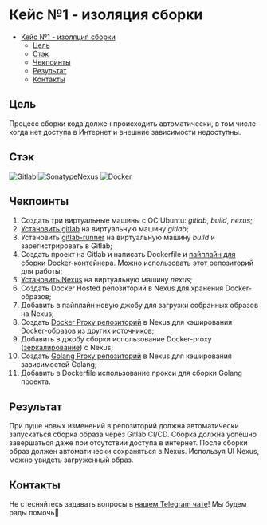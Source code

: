 # Кейс №1 - изоляция сборки

- [Кейс №1 - изоляция сборки](#кейс-1---изоляция-сборки)
  - [Цель](#цель)
  - [Стэк](#стэк)
  - [Чекпоинты](#чекпоинты)
  - [Результат](#результат)
  - [Контакты](#контакты)

## Цель

Процесс сборки кода должен происходить автоматически, в том числе когда нет доступа в Интернет и внешние зависимости недоступны.

## Стэк

![Gitlab](https://img.shields.io/badge/Gitlab-FC6D26.svg?style=for-the-badge&logo=gitlab&logoColor=white)
![SonatypeNexus](https://img.shields.io/badge/Nexus-0FAF6C?style=for-the-badge&logo=sonatype&logoColor=white)
![Docker](https://img.shields.io/badge/Docker-2496ED?style=for-the-badge&logo=docker&logoColor=white)

## Чекпоинты

1. Создать три виртуальные машины с ОС Ubuntu: *gitlab*, *build*, *nexus*;
2. [Установить gitlab](https://about.gitlab.com/install/) на виртуальную машину *gitlab*;
3. Установить [gitlab-runner](https://docs.gitlab.com/runner/) на виртуальную машину *build* и зарегистрировать в Gitlab;
4. Создать проект на Gitlab и написать Dockerfile и [пайплайн для сборки](https://docs.gitlab.com/ee/ci/) Docker-контейнера. Можно использовать [этот репозиторий](https://github.com/docker/docker-gs-ping.git) для работы;
5. [Установить Nexus](https://help.sonatype.com/en/installation-methods.html) на виртуальную машину *nexus*;
6. Создать Docker Hosted репозиторий в Nexus для хранения Docker-образов;
7. Добавить в пайплайн новую джобу для загрузки собранных образов на Nexus;
8. Создать [Docker Proxy репозиторий](https://help.sonatype.com/en/proxy-repository-for-docker.html) в Nexus для кэширования Docker-образов из других источников;
9. Добавить в джобу сборки использование Docker-proxy ([зеркалирование](https://docs.docker.com/docker-hub/mirror/)) с Nexus;
10. Создать [Golang Proxy репозиторий](https://help.sonatype.com/en/go-repositories.html) в Nexus для кэширования зависимостей Golang;
11. Добавить в Dockerfile использование прокси для сборки Golang проекта.

## Результат

При пуше новых изменений в репозиторий должна автоматически запускаться сборка образа через Gitlab CI/CD. Сборка должна успешно завершаться даже при отсутствии доступа в интернет. После сборки образ должен автоматически сохраняться в Nexus. Используя UI Nexus, можно увидеть загруженный образ.

## Контакты

Не стесняйтесь задавать вопросы в [нашем Telegram чате](https://t.me/+nSELCyIX8ltlNjU6)! Мы будем рады помочь🥰
